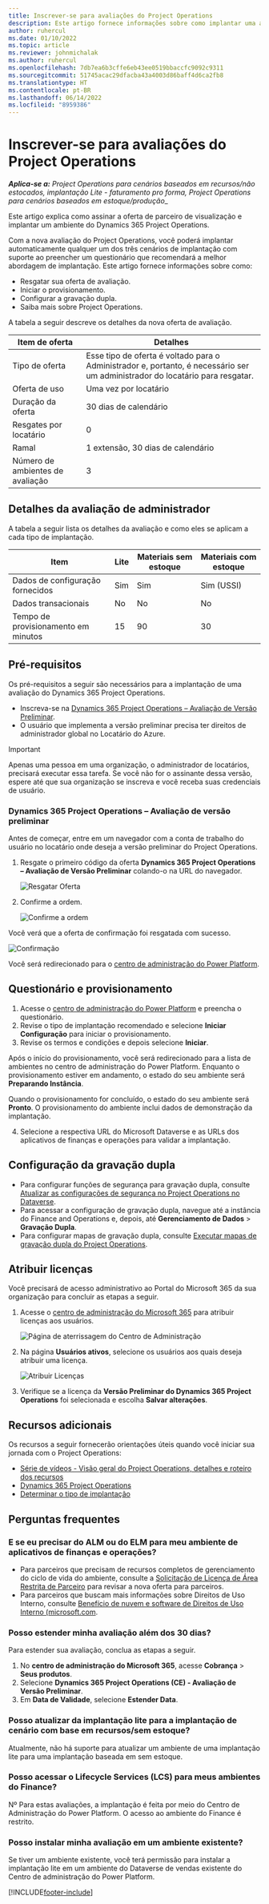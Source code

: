 ```yaml
---
title: Inscrever-se para avaliações do Project Operations
description: Este artigo fornece informações sobre como implantar uma avaliação do Dynamics 365 Project Operations.
author: ruhercul
ms.date: 01/10/2022
ms.topic: article
ms.reviewer: johnmichalak
ms.author: ruhercul
ms.openlocfilehash: 7db7ea6b3cffe6eb43ee0519bbaccfc9092c9311
ms.sourcegitcommit: 51745acac29dfacba43a4003d86baff4d6ca2fb8
ms.translationtype: HT
ms.contentlocale: pt-BR
ms.lasthandoff: 06/14/2022
ms.locfileid: "8959386"
---
```

# <a name="sign-up-for-project-operations-trials"></a>Inscrever-se para avaliações do Project Operations 

_**Aplica-se a:** Project Operations para cenários baseados em recursos/não estocados, implantação Lite - faturamento pro forma, Project Operations para cenários baseados em estoque/produção__ 



Este artigo explica como assinar a oferta de parceiro de visualização e implantar um ambiente do Dynamics 365 Project Operations.

Com a nova avaliação do Project Operations, você poderá implantar automaticamente qualquer um dos três cenários de implantação com suporte ao preencher um questionário que recomendará a melhor abordagem de implantação. Este artigo fornece informações sobre como:

- Resgatar sua oferta de avaliação.
- Iniciar o provisionamento.
- Configurar a gravação dupla.
- Saiba mais sobre Project Operations. 

A tabela a seguir descreve os detalhes da nova oferta de avaliação.

| **Item de oferta**               | **Detalhes**                                  |
|------------------------------|----------------------------------------------|
| Tipo de oferta                   | Esse tipo de oferta é voltado para o Administrador e, portanto, é necessário ser um administrador do locatário para resgatar. |
| Oferta de uso                    | Uma vez por locatário                          |
| Duração da oferta               | 30 dias de calendário                             |
| Resgates por locatário       | 0                                            |
| Ramal                    | 1 extensão, 30 dias de calendário               |
| Número de ambientes de avaliação | 3                                            |


## <a name="admin-trial-details"></a>Detalhes da avaliação de administrador
A tabela a seguir lista os detalhes da avaliação e como eles se aplicam a cada tipo de implantação.

| **Item**                      | **Lite**                                     | **Materiais sem estoque** | **Materiais com estoque** |
|-------------------------------|----------------------------------------------|---------------------------|-----------------------|
| Dados de configuração fornecidos           | Sim                                          | Sim                       | Sim (USSI)            |
| Dados transacionais            | No                                           | No                        | No                    |
| Tempo de provisionamento em minutos  | 15                                           | 90                        | 30                    |
 
## <a name="prerequisites"></a>Pré-requisitos
Os pré-requisitos a seguir são necessários para a implantação de uma avaliação do Dynamics 365 Project Operations.

- Inscreva-se na [Dynamics 365 Project Operations – Avaliação de Versão Preliminar](https://www.aka.ms/try-po).
- O usuário que implementa a versão preliminar precisa ter direitos de administrador global no Locatário do Azure.

> [!IMPORTANT]
> Apenas uma pessoa em uma organização, o administrador de locatários, precisará executar essa tarefa. Se você não for o assinante dessa versão, espere até que sua organização se inscreva e você receba suas credenciais de usuário.

### <a name="dynamics-365-project-operations---preview-trial"></a>Dynamics 365 Project Operations – Avaliação de versão preliminar 

Antes de começar, entre em um navegador com a conta de trabalho do usuário no locatário onde deseja a versão preliminar do Project Operations.

1. Resgate o primeiro código da oferta **Dynamics 365 Project Operations – Avaliação de Versão Preliminar** colando-o na URL do navegador.

    ![Resgatar Oferta](./media/16RedeemFirstOfferNew.png)

2. Confirme a ordem.

    ![Confirme a ordem](./media/17ConfirmOrderNew.png)

  Você verá que a oferta de confirmação foi resgatada com sucesso.

   ![Confirmação](./media/18OrderConfirmationNew.png)

  Você será redirecionado para o [centro de administração do Power Platform](https://admin.powerplatform.microsoft.com/projectoperationstrial).

## <a name="questionnaire-and-provisioning"></a>Questionário e provisionamento

1.  Acesse o [centro de administração do Power Platform](https://admin.powerplatform.com/projectoperationstrial) e preencha o questionário.  
2.  Revise o tipo de implantação recomendado e selecione **Iniciar Configuração** para iniciar o provisionamento.
3.  Revise os termos e condições e depois selecione **Iniciar**.

   Após o início do provisionamento, você será redirecionado para a lista de ambientes no centro de administração do Power Platform. Enquanto o provisionamento estiver em andamento, o estado do seu ambiente será **Preparando Instância**.
 
  Quando o provisionamento for concluído, o estado do seu ambiente será **Pronto**. O provisionamento do ambiente inclui dados de demonstração da implantação.
 
4.  Selecione a respectiva URL do Microsoft Dataverse e as URLs dos aplicativos de finanças e operações para validar a implantação.

## <a name="configuring-dual-write"></a>Configuração da gravação dupla
- Para configurar funções de segurança para gravação dupla, consulte [Atualizar as configurações de segurança no Project Operations no Dataverse](resource-provision-new-environment.md#update-security-settings-on-project-operations-on-dataverse).
- Para acessar a configuração de gravação dupla, navegue até a instância do Finance and Operations e, depois, até **Gerenciamento de Dados** > **Gravação Dupla**.
- Para configurar mapas de gravação dupla, consulte [Executar mapas de gravação dupla do Project Operations](resource-provision-new-environment.md#run-project-operations-dual-write-maps).

## <a name="assign-licenses"></a>Atribuir licenças

Você precisará de acesso administrativo ao Portal do Microsoft 365 da sua organização para concluir as etapas a seguir.

1. Acesse o [centro de administração do Microsoft 365](https://portal.office.com/) para atribuir licenças aos usuários.

   ![Página de aterrissagem do Centro de Administração](./media/14AdminPortal.png)

2. Na página **Usuários ativos**, selecione os usuários aos quais deseja atribuir uma licença.

   ![Atribuir Licenças](./media/15AssignLicenses.png)

3. Verifique se a licença da **Versão Preliminar do Dynamics 365 Project Operations** foi selecionada e escolha **Salvar alterações**.

## <a name="additional-resources"></a>Recursos adicionais

Os recursos a seguir fornecerão orientações úteis quando você iniciar sua jornada com o Project Operations:

- [Série de vídeos - Visão geral do Project Operations, detalhes e roteiro dos recursos](https://youtube.com/playlist?list=PLcakwueIHoT_LJ3Fr1tHnkPk5lioqE6uH)
- [Dynamics 365 Project Operations](/learn/modules/examine-dynamics-365-project-operations/)
- [Determinar o tipo de implantação](determine-deployment-type.md)

## <a name="frequently-asked-questions"></a>Perguntas frequentes

### <a name="what-if-i-require-alm-or-elm-for-my-finance-and-operations-apps-environment"></a>E se eu precisar do ALM ou do ELM para meu ambiente de aplicativos de finanças e operações?

- Para parceiros que precisam de recursos completos de gerenciamento do ciclo de vida do ambiente, consulte a [Solicitação de Licença de Área Restrita de Parceiro](https://experience.dynamics.com/requestlicense) para revisar a nova oferta para parceiros. 
- Para parceiros que buscam mais informações sobre Direitos de Uso Interno, consulte [Benefício de nuvem e software de Direitos de Uso Interno (microsoft.com](https://partner.microsoft.com/membership/internal-use-software).

### <a name="can-i-extend-my-trial-beyond-30-days"></a>Posso estender minha avaliação além dos 30 dias?
Para estender sua avaliação, conclua as etapas a seguir.

1. No **centro de administração do Microsoft 365**, acesse **Cobrança** > **Seus produtos**.
2. Selecione **Dynamics 365 Project Operations (CE) - Avaliação de Versão Preliminar**.
3. Em **Data de Validade**, selecione **Estender Data**.

### <a name="can-i-upgrade-from-the-lite-deployment-to-the-resourcenon-stocked-based-scenario-deployment"></a>Posso atualizar da implantação lite para a implantação de cenário com base em recursos/sem estoque?
Atualmente, não há suporte para atualizar um ambiente de uma implantação lite para uma implantação baseada em sem estoque.

### <a name="can-i-access-lifecycle-services-lcs-for-my-finance-environments"></a>Posso acessar o Lifecycle Services (LCS) para meus ambientes do Finance?  
Nº Para estas avaliações, a implantação é feita por meio do Centro de Administração do Power Platform. O acesso ao ambiente do Finance é restrito.

### <a name="can-i-install-my-trial-on-an-existing-environment"></a>Posso instalar minha avaliação em um ambiente existente?
Se tiver um ambiente existente, você terá permissão para instalar a implantação lite em um ambiente do Dataverse de vendas existente do Centro de administração do Power Platform.

[!INCLUDE[footer-include](../includes/footer-banner.md)]
